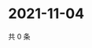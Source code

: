# 2021-11-04

共 0 条

<!-- BEGIN WEIBO -->
<!-- 最后更新时间 Thu Nov 04 2021 20:18:08 GMT+0800 (China Standard Time) -->

<!-- END WEIBO -->
